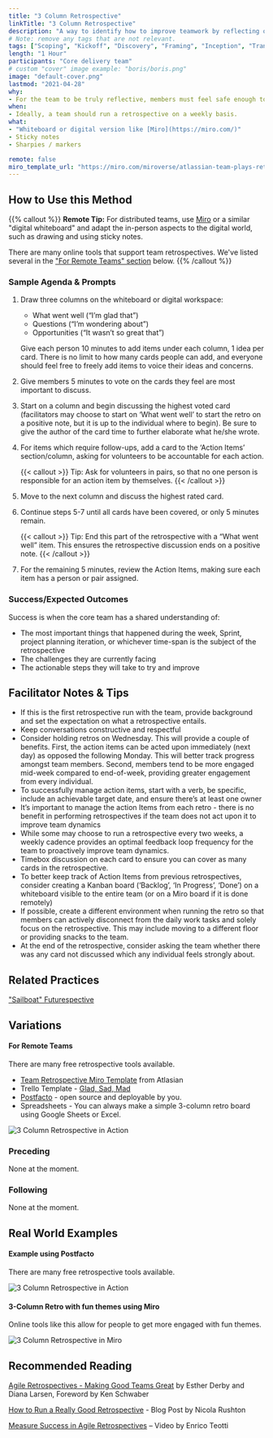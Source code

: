 ```yaml
---
title: "3 Column Retrospective"
linkTitle: "3 Column Retrospective"
description: "A way to identify how to improve teamwork by reflecting on what worked well, what could be improved, and what is on people’s minds."
# Note: remove any tags that are not relevant.
tags: ["Scoping", "Kickoff", "Discovery", "Framing", "Inception", "Transition", "Modernization", "Delivery"]
length: "1 Hour"
participants: "Core delivery team"
# custom "cover" image example: "boris/boris.png"
image: "default-cover.png" 
lastmod: "2021-04-28"
why: 
- For the team to be truly reflective, members must feel safe enough to be self-critical. It is important, therefore, to establish high psychological safety.
when:
- Ideally, a team should run a retrospective on a weekly basis. 
what:
- "Whiteboard or digital version like [Miro](https://miro.com/)" 
- Sticky notes
- Sharpies / markers

remote: false
miro_template_url: "https://miro.com/miroverse/atlassian-team-plays-retrospective/" 
---
```

## How to Use this Method
   {{% callout %}}
   **Remote Tip:** For distributed teams, use [Miro](https://miro.com/) or a similar "digital whiteboard" and adapt the in-person aspects to the digital world, such as drawing and using sticky notes. 
   
   There are many online tools that support team retrospectives. We've listed several in the ["For Remote Teams" section](#variations) below.
   {{% /callout %}}

### Sample Agenda & Prompts
1. Draw three columns on the whiteboard or digital workspace: 
   - What went well (“I’m glad that”)
   - Questions (“I’m wondering about”)
   - Opportunities (“It wasn’t so great that”)

   Give each person 10 minutes to add items under each column, 1 idea per card. There is no limit to how many cards people can add, and everyone should feel free to freely add items to voice their ideas and concerns.

1. Give members 5 minutes to vote on the cards they feel are most important to discuss.

1. Start on a column and begin discussing the highest voted card (facilitators may choose to start on ‘What went well’ to start the retro on a positive note, but it is up to the individual where to begin). Be sure to give the author of the card time to further elaborate what he/she wrote.

1. For items which require follow-ups, add a card to the ‘Action Items’ section/column, asking for volunteers to be accountable for each action.

   {{< callout >}}
   Tip: Ask for volunteers in pairs, so that no one person is responsible for an action item by themselves.
   {{< /callout >}}


1. Move to the next column and discuss the highest rated card. 

1. Continue steps 5-7 until all cards have been covered, or only 5 minutes remain.

   {{< callout >}}
   Tip: End this part of the retrospective with a “What went well” item. This ensures the retrospective discussion ends on a positive note.
   {{< /callout >}}

1. For the remaining 5 minutes, review the Action Items, making sure each item has a person or pair assigned.

### Success/Expected Outcomes
Success is when the core team has a shared understanding of: 

- The most important things that happened during   the week, Sprint, project planning iteration, or whichever time-span is the subject of the retrospective
- The challenges they are currently facing
- The actionable steps they will take to try and improve

## Facilitator Notes & Tips
- If this is the first retrospective run with the team, provide background and set the expectation on what a retrospective entails.
- Keep conversations constructive and respectful
- Consider holding retros on Wednesday. This will provide a couple of benefits. First, the action items can be acted upon immediately (next day) as opposed the following Monday. This will better track progress amongst team members. Second, members tend to be more engaged mid-week compared to end-of-week, providing greater engagement from every individual. 
- To successfully manage action items, start with a verb, be specific, include an achievable target date, and ensure there’s at least one owner
- It’s important to manage the action Items from each retro - there is no benefit in performing retrospectives if the team does not act upon it to improve team dynamics
- While some may choose to run a retrospective every two weeks, a weekly cadence provides an optimal feedback loop frequency for the team to proactively improve team dynamics.
- Timebox discussion on each card to ensure you can cover as many cards in the retrospective.
- To better keep track of Action Items from previous retrospectives, consider creating a Kanban board (‘Backlog’, ‘In Progress’, ‘Done’) on a whiteboard visible to the entire team (or on a Miro board if it is done remotely)
- If possible, create a different environment when running the retro so that members can actively disconnect from the daily work tasks and solely focus on the retrospective. This may include moving to a different floor or providing snacks to the team.
- At the end of the retrospective, consider asking the team whether there was any card not discussed which any individual feels strongly about. 

## Related Practices
["Sailboat" Futurespective](/practices/futurespective)

## Variations

#### For Remote Teams
There are many free retrospective tools available. 
- [Team Retrospective Miro Template](https://miro.com/miroverse/atlassian-team-plays-retrospective/) from Atlasian
- Trello Template - [Glad, Sad, Mad](https://trello.com/b/0DnfRtxv/template-glad-sad-mad)
- [Postfacto](https://github.com/pivotal/postfacto) - open source and deployable by you.  
- Spreadsheets - You can always make a simple 3-column retro board using Google Sheets or Excel.  

![3 Column Retrospective in Action](/images/practices/3-column-retro/retro-3.png)

### Preceding
None at the moment. 
 
### Following
None at the moment. 

## Real World Examples

#### Example using Postfacto
There are many free retrospective tools available. 

![3 Column Retrospective in Action](/images/practices/3-column-retro/retro-1.png)

#### 3-Column Retro with fun themes using Miro
Online tools like this allow for people to get more engaged with fun themes.

![3 Column Retrospective in Miro](/images/practices/3-column-retro/retro-2.png)

## Recommended Reading
[Agile Retrospectives - Making Good Teams Great](https://pragprog.com/titles/dlret/agile-retrospectives/)  by Esther Derby and Diana Larsen, Foreword by Ken Schwaber

[How to Run a Really Good Retrospective](https://tanzu.vmware.com/content/blog/how-to-run-a-really-good-retrospective) - Blog Post by Nicola Rushton

[Measure Success in Agile Retrospectives](https://tanzu.vmware.com/content/videos/measure-success-in-agile-retrospectives-enrico-teotti) – Video by Enrico Teotti